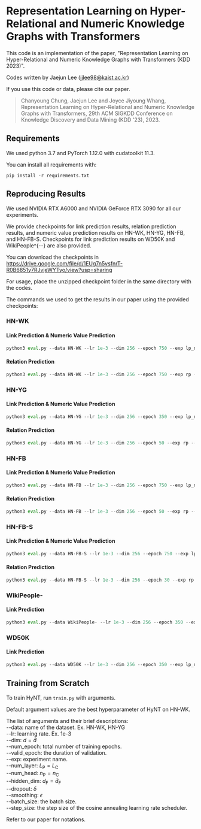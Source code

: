 # Representation Learning on Hyper-Relational and Numeric Knowledge Graphs with Transformers
This code is an implementation of the paper, "Representation Learning on Hyper-Relational and Numeric Knowledge Graphs with Transformers (KDD 2023)".

Codes written by Jaejun Lee (jjlee98@kaist.ac.kr)

If you use this code or data, please cite our paper.

> Chanyoung Chung, Jaejun Lee and Joyce Jiyoung Whang, Representation Learning on Hyper-Relational and Numeric Knowledge Graphs with Transformers, 29th ACM SIGKDD Conference on Knowledge Discovery and Data Mining (KDD '23), 2023.

## Requirements

We used python 3.7 and PyTorch 1.12.0 with cudatoolkit 11.3.

You can install all requirements with:

```setup
pip install -r requirements.txt
```

## Reproducing Results

We used NVIDIA RTX A6000 and NVIDIA GeForce RTX 3090 for all our experiments.

We provide checkpoints for link prediction results, relation prediction results, and numeric value prediction results on HN-WK, HN-YG, HN-FB, and HN-FB-S. Checkpoints for link prediction results on WD50K and WikiPeople^{--} are also provided.

You can download the checkpoints in https://drive.google.com/file/d/1EUg7n5vsfnrT-R0B6851y7RJvjeWYTyo/view?usp=sharing

For usage, place the unzipped checkpoint folder in the same directory with the codes.

The commands we used to get the results in our paper using the provided checkpoints:

### HN-WK

#### Link Prediction & Numeric Value Prediction

```python
python3 eval.py --data HN-WK --lr 1e-3 --dim 256 --epoch 750 --exp lp_nvp --num_layer 2 --num_head 16 --hidden_dim 1024 --dropout 0.1 --smoothing 0.5 --batch_size 1024 --step_size 50 --lp --nvp
```

#### Relation Prediction

```python
python3 eval.py --data HN-WK --lr 1e-3 --dim 256 --epoch 750 --exp rp --num_layer 2 --num_head 16 --hidden_dim 1024 --dropout 0.1 --smoothing 0.5 --batch_size 1024 --step_size 50 --rp
```

### HN-YG

#### Link Prediction & Numeric Value Prediction

```python
python3 eval.py --data HN-YG --lr 1e-3 --dim 256 --epoch 350 --exp lp_nvp --num_layer 2 --num_head 16 --hidden_dim 1024 --dropout 0.1 --smoothing 0.5 --batch_size 2048 --step_size 50 --lp --nvp
```

#### Relation Prediction

```python
python3 eval.py --data HN-YG --lr 1e-3 --dim 256 --epoch 50 --exp rp --num_layer 2 --num_head 16 --hidden_dim 1024 --dropout 0.1 --smoothing 0.5 --batch_size 2048 --step_size 50 --rp
```

### HN-FB

#### Link Prediction & Numeric Value Prediction

```python
python3 eval.py --data HN-FB --lr 1e-3 --dim 256 --epoch 750 --exp lp_nvp --num_layer 2 --num_head 16 --hidden_dim 1024 --dropout 0.1 --smoothing 0.3 --batch_size 512 --step_size 50 --lp --nvp
```

#### Relation Prediction

```python
python3 eval.py --data HN-FB --lr 1e-3 --dim 256 --epoch 50 --exp rp --num_layer 2 --num_head 16 --hidden_dim 1024 --dropout 0.1 --smoothing 0.3 --batch_size 512 --step_size 50 --rp
```

### HN-FB-S

#### Link Prediction & Numeric Value Prediction

```python
python3 eval.py --data HN-FB-S --lr 1e-3 --dim 256 --epoch 750 --exp lp_nvp --num_layer 2 --num_head 16 --hidden_dim 1024 --dropout 0.2 --smoothing 0.7 --batch_size 2048 --step_size 50 --lp --nvp
```

#### Relation Prediction

```python
python3 eval.py --data HN-FB-S --lr 1e-3 --dim 256 --epoch 30 --exp rp --num_layer 2 --num_head 16 --hidden_dim 1024 --dropout 0.2 --smoothing 0.7 --batch_size 2048 --step_size 50 --rp
```

### WikiPeople-

#### Link Prediction

```python
python3 eval.py --data WikiPeople- --lr 1e-3 --dim 256 --epoch 350 --exp lp_nvp --num_layer 3 --num_head 16 --hidden_dim 1024 --dropout 0.2 --smoothing 0.4 --batch_size 2048 --step_size 50 --lp
```

### WD50K

#### Link Prediction

```python
python3 eval.py --data WD50K --lr 1e-3 --dim 256 --epoch 350 --exp lp_nvp --num_layer 3 --num_head 4 --hidden_dim 1024 --dropout 0.2 --smoothing 0.7 --batch_size 2048 --step_size 50 --lp
```

## Training from Scratch

To train HyNT, run `train.py` with arguments.

Default argument values are the best hyperparameter of HyNT on HN-WK.

The list of arguments and their brief descriptions:\
--data: name of the dataset. Ex. HN-WK, HN-YG\
--lr: learning rate. Ex. 1e-3\
--dim: $d=\hat{d}$\
--num_epoch: total number of training epochs.\
--valid_epoch: the duration of validation.\
--exp: experiment name.\
--num_layer: $L_\mathrm{P}=L_\mathrm{C}$\
--num_head: $n_\mathrm{P}=n_\mathrm{C}$\
--hidden_dim: $d_\mathrm{F}=\hat{d}_\mathrm{F}$\
--dropout: $\delta$\
--smoothing: $\epsilon$\
--batch_size: the batch size.\
--step_size: the step size of the cosine annealing learning rate scheduler.

Refer to our paper for notations.
